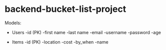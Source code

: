 # backend-bucket-list-project

Models:
- Users
    -id (PK)
    -first name
    -last name
    -email
    -username
    -password
    -age

- Items
    -id (PK)
    -location
    -cost
    -by_when
    -name